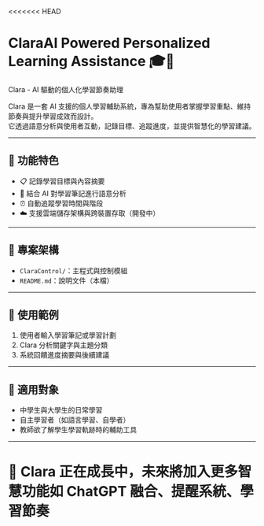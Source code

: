 <<<<<<< HEAD
# ClaraAI Powered Personalized Learning Assistance 🎓🧠  
Clara - AI 驅動的個人化學習節奏助理

Clara 是一套 AI 支援的個人學習輔助系統，專為幫助使用者掌握學習重點、維持節奏與提升學習成效而設計。  
它透過語意分析與使用者互動，記錄目標、追蹤進度，並提供智慧化的學習建議。

---

## 🌟 功能特色

- 📋 記錄學習目標與內容摘要
- 🧠 結合 AI 對學習筆記進行語意分析
- ⏰ 自動追蹤學習時間與階段
- ☁️ 支援雲端儲存架構與跨裝置存取（開發中）

---

## 📂 專案架構

- `ClaraControl/`：主程式與控制模組
- `README.md`：說明文件（本檔）

---

## 🧪 使用範例

1. 使用者輸入學習筆記或學習計劃
2. Clara 分析關鍵字與主題分類
3. 系統回饋進度摘要與後續建議

---

## 🎯 適用對象

- 中學生與大學生的日常學習
- 自主學習者（如語言學習、自學者）
- 教師欲了解學生學習軌跡時的輔助工具

---

📌 Clara 正在成長中，未來將加入更多智慧功能如 ChatGPT 融合、提醒系統、學習節奏
=======
